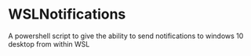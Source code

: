 # WSLNotifications
A powershell script to give the ability to send notifications to windows 10 desktop from within WSL
